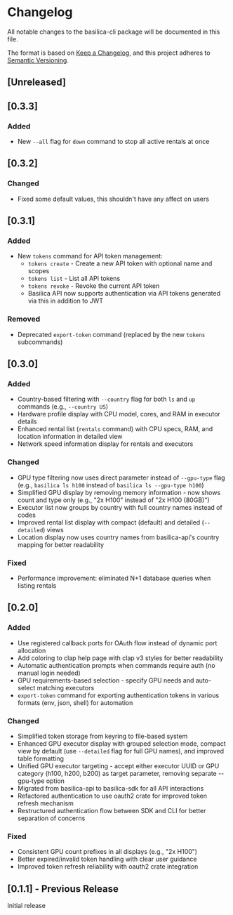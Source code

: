 # Changelog

All notable changes to the basilica-cli package will be documented in this file.

The format is based on [Keep a Changelog](https://keepachangelog.com/en/1.0.0/),
and this project adheres to [Semantic Versioning](https://semver.org/spec/v2.0.0.html).

## [Unreleased]

## [0.3.3]

### Added
- New `--all` flag for `down` command to stop all active rentals at once

## [0.3.2]

### Changed
- Fixed some default values, this shouldn't have any affect on users

## [0.3.1]

### Added
- New `tokens` command for API token management:
  - `tokens create` - Create a new API token with optional name and scopes
  - `tokens list` - List all API tokens
  - `tokens revoke` - Revoke the current API token
  - Basilica API now supports authentication via API tokens generated via this in addition to JWT

### Removed
- Deprecated `export-token` command (replaced by the new `tokens` subcommands)

## [0.3.0]

### Added
- Country-based filtering with `--country` flag for both `ls` and `up` commands (e.g., `--country US`)
- Hardware profile display with CPU model, cores, and RAM in executor details
- Enhanced rental list (`rentals` command) with CPU specs, RAM, and location information in detailed view
- Network speed information display for rentals and executors

### Changed
- GPU type filtering now uses direct parameter instead of `--gpu-type` flag (e.g., `basilica ls h100` instead of `basilica ls --gpu-type h100`)
- Simplified GPU display by removing memory information - now shows count and type only (e.g., "2x H100" instead of "2x H100 (80GB)")
- Executor list now groups by country with full country names instead of codes
- Improved rental list display with compact (default) and detailed (`--detailed`) views
- Location display now uses country names from basilica-api's country mapping for better readability

### Fixed
- Performance improvement: eliminated N+1 database queries when listing rentals

## [0.2.0]

### Added
- Use registered callback ports for OAuth flow instead of dynamic port allocation
- Add coloring to clap help page with clap v3 styles for better readability
- Automatic authentication prompts when commands require auth (no manual login needed)
- GPU requirements-based selection - specify GPU needs and auto-select matching executors
- `export-token` command for exporting authentication tokens in various formats (env, json, shell) for automation

### Changed
- Simplified token storage from keyring to file-based system
- Enhanced GPU executor display with grouped selection mode, compact view by default (use `--detailed` flag for full GPU names), and improved table formatting
- Unified GPU executor targeting - accept either executor UUID or GPU category (h100, h200, b200) as target parameter, removing separate --gpu-type option
- Migrated from basilica-api to basilica-sdk for all API interactions
- Refactored authentication to use oauth2 crate for improved token refresh mechanism
- Restructured authentication flow between SDK and CLI for better separation of concerns

### Fixed
- Consistent GPU count prefixes in all displays (e.g., "2x H100")
- Better expired/invalid token handling with clear user guidance
- Improved token refresh reliability with oauth2 crate integration

## [0.1.1] - Previous Release

Initial release
